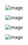 ![image](https://github.com/user-attachments/assets/a2a34a6e-1957-4755-b227-ca666169213a)

![image](https://github.com/user-attachments/assets/7b3efd6f-0b83-454e-9def-0e827994a0d3)

![image](https://github.com/user-attachments/assets/4e0844d9-cc19-4a72-9f55-107f63f23cf1)

![image](https://github.com/user-attachments/assets/0d660132-1431-477a-9e05-d5d62c5cfab7)
